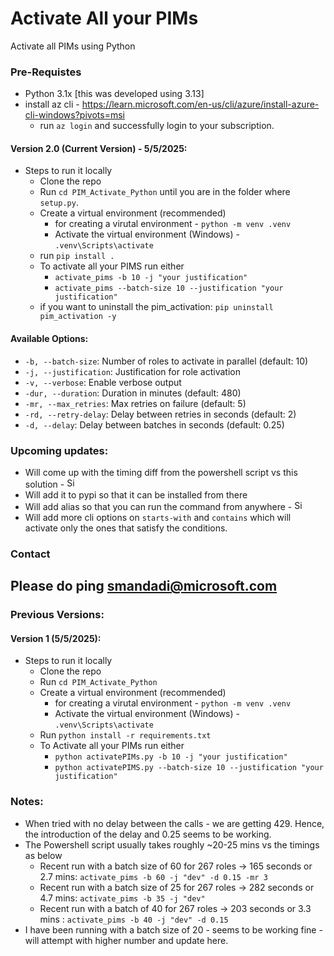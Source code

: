 # Activate All your PIMs
Activate all PIMs using Python

### Pre-Requistes
- Python 3.1x [this was developed using 3.13]
- install az cli - https://learn.microsoft.com/en-us/cli/azure/install-azure-cli-windows?pivots=msi
  - run `az login` and successfully login to your subscription.

#### Version 2.0 (Current Version) - 5/5/2025:
- Steps to run it locally
  - Clone the repo
  - Run `cd PIM_Activate_Python` until you are in the folder where `setup.py`.
  - Create a virtual environment (recommended)
    - for creating a virutal environment - `python -m venv .venv`
    - Activate the virtual environment (Windows) - `.venv\Scripts\activate`
  - run `pip install .`
  - To activate all your PIMS run either
    - `activate_pims -b 10 -j "your justification"`
    - `activate_pims --batch-size 10 --justification "your justification"` 
  - if you want to uninstall the pim_activation: `pip uninstall pim_activation -y`

#### Available Options:
- `-b, --batch-size`: Number of roles to activate in parallel (default: 10)
- `-j, --justification`: Justification for role activation
- `-v, --verbose`: Enable verbose output
- `-dur, --duration`: Duration in minutes (default: 480)
- `-mr, --max_retries`: Max retries on failure (default: 5)
- `-rd, --retry-delay`: Delay between retries in seconds (default: 2)
- `-d, --delay`: Delay between batches in seconds (default: 0.25)

### Upcoming updates:

- Will come up with the timing diff from the powershell script vs this solution - <img src="https://cdn.jsdelivr.net/gh/Readme-Workflows/Readme-Icons@main/icons/octicons/ApprovedChanges.svg" alt="Simple Icons" height="16" width="20">
- Will add it to pypi so that it can be installed from there
- Will add alias so that you can run the command from anywhere - <img src="https://cdn.jsdelivr.net/gh/Readme-Workflows/Readme-Icons@main/icons/octicons/ApprovedChanges.svg" alt="Simple Icons" height="16" width="20">
- Will add more cli options on `starts-with` and `contains` which will activate only the ones that satisfy the conditions.


### Contact
Please do ping smandadi@microsoft.com
----

### Previous Versions:

#### Version 1 (5/5/2025):
- Steps to run it locally
  - Clone the repo
  - Run `cd PIM_Activate_Python`
  - Create a virtual environment (recommended)
    - for creating a virutal environment - `python -m venv .venv`
    - Activate the virtual environment (Windows) - `.venv\Scripts\activate`
  - Run `python install -r requirements.txt`
  - To Activate all your PIMs run either
    - `python activatePIMs.py -b 10 -j "your justification"`
    - `python activatePIMS.py --batch-size 10 --justification "your justification"`
  
### Notes:
- When tried with no delay between the calls - we are getting 429. Hence, the introduction of the delay and 0.25 seems to be working.
- The Powershell script usually takes roughly ~20-25 mins vs the timings as below
  - Recent run with a batch size of 60 for 267 roles -> 165 seconds or 2.7 mins: `activate_pims -b 60 -j "dev" -d 0.15 -mr 3`
  - Recent run with a batch size of 25 for 267 roles -> 282 seconds or 4.7 mins: `activate_pims -b 35 -j "dev"`
  - Recent run with a batch of 40 for 267 roles -> 203 seconds or 3.3 mins : `activate_pims -b 40 -j "dev" -d 0.15`
- I have been running with a batch size of 20 - seems to be working fine -will attempt with higher number and update here.